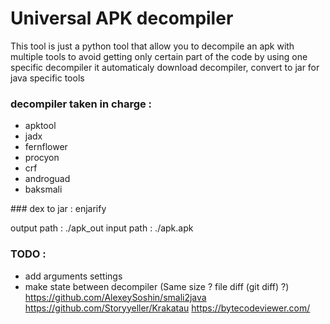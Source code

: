 # Universal APK decompiler 
This tool is just a python tool that allow you to decompile an apk with multiple tools to avoid getting only certain part of the code by using one specific decompiler
it automaticaly download decompiler, convert to jar for java specific tools

### decompiler taken in charge :
 - apktool
 - jadx
 - fernflower
 - procyon
 - crf
 - androguad
 - baksmali
 
### dex to jar : enjarify

output path : ./apk_out
input path : ./apk.apk

### TODO :
 - add arguments settings
  - make state between decompiler (Same size ? file diff (git diff) ?)
  https://github.com/AlexeySoshin/smali2java
  https://github.com/Storyyeller/Krakatau
  https://bytecodeviewer.com/
